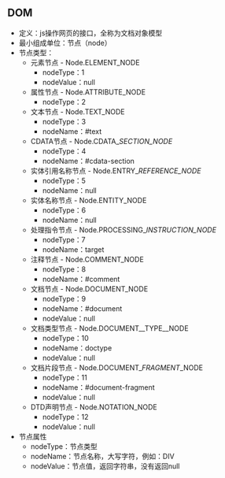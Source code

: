 ## DOM

* 定义：js操作网页的接口，全称为文档对象模型
* 最小组成单位：节点（node）
* 节点类型：
  * 元素节点 - Node.ELEMENT\_NODE
    * nodeType：1
    * nodeValue：null
  * 属性节点 - Node.ATTRIBUTE\_NODE
    * nodeType：2
  * 文本节点 - Node.TEXT\_NODE
    * nodeType：3
    * nodeName：\#text
  * CDATA节点 - Node.CDATA\__SECTION\_NODE_
    * nodeType：4
    * nodeName：\#cdata-section
  * 实体引用名称节点 - Node.ENTRY\__REFERENCE\_NODE_
    * nodeType：5
    * nodeName：null
  * 实体名称节点 - Node.ENTITY\_NODE
    * nodeType：6
    * nodeName：null
  * 处理指令节点 - Node.PROCESSING\__INSTRUCTION\_NODE_
    * nodeType：7
    * nodeName：target
  * 注释节点 - Node.COMMENT\_NODE
    * nodeType：8
    * nodeName：\#comment
  * 文档节点 - Node.DOCUMENT\_NODE
    * nodeType：9
    * nodeName：\#document
    * nodeValue：null
  * 文档类型节点 - Node.DOCUMENT\__TYPE\__NODE
    * nodeType：10
    * nodeName：doctype
    * nodeValue：null
  * 文档片段节点 - Node.DOCUMENT\__FRAGMENT_\_NODE
    * nodeType：11
    * nodeName：\#document-fragment
    * nodeValue：null
  * DTD声明节点 - Node.NOTATION\_NODE
    * nodeType：12
    * nodeValue：null
* 节点属性
  * nodeType：节点类型
  * nodeName：节点名称，大写字符，例如：DIV
  * nodeValue：节点值，返回字符串，没有返回null



